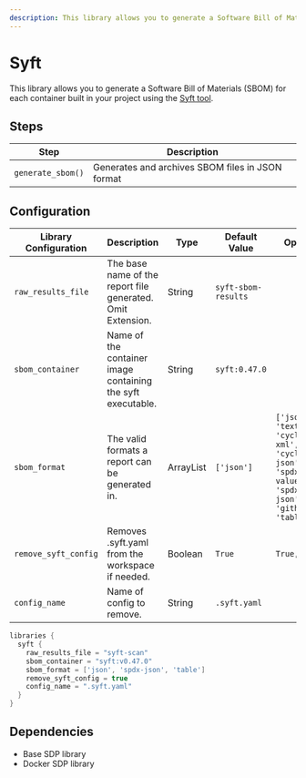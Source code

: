 ```yaml
---
description: This library allows you to generate a Software Bill of Materials (SBOM) for each container built in your project
---
```


# Syft

This library allows you to generate a Software Bill of Materials (SBOM) for each container built in your project using the [Syft tool](https://github.com/anchore/syft).

## Steps

| Step              | Description                                      |
|-------------------|--------------------------------------------------|
| `generate_sbom()` | Generates and archives SBOM files in JSON format |

## Configuration

| Library Configuration | Description                                                   | Type        | Default Value       | Options                                                                                                   |
|-----------------------|---------------------------------------------------------------|-------------|---------------------|-----------------------------------------------------------------------------------------------------------|
| `raw_results_file`    | The base name of the report file generated. Omit Extension.   | String      | `syft-sbom-results` |                                                                                                           |
| `sbom_container`      | Name of the container image containing the syft executable.   | String      | `syft:0.47.0`       |                                                                                                           |
| `sbom_format`         | The valid formats a report can be generated in.               | ArrayList   | `['json']`          | `['json', 'text', 'cyclonedx-xml', 'cyclonedx-json', 'spdx-tag-value', 'spdx-json', 'github', 'table']`   |
| `remove_syft_config`  | Removes .syft.yaml from the workspace if needed.              | Boolean     | `True`              | `True, False`                                                                                             |
| `config_name`         | Name of config to remove.                                     | String      | `.syft.yaml`        |                                                                                                           |

``` groovy title='pipeline_config.groovy'
libraries {
  syft {
    raw_results_file = "syft-scan"
    sbom_container = "syft:v0.47.0"
    sbom_format = ['json', 'spdx-json', 'table']
    remove_syft_config = true
    config_name = ".syft.yaml"
  }
}
```

## Dependencies

* Base SDP library
* Docker SDP library
